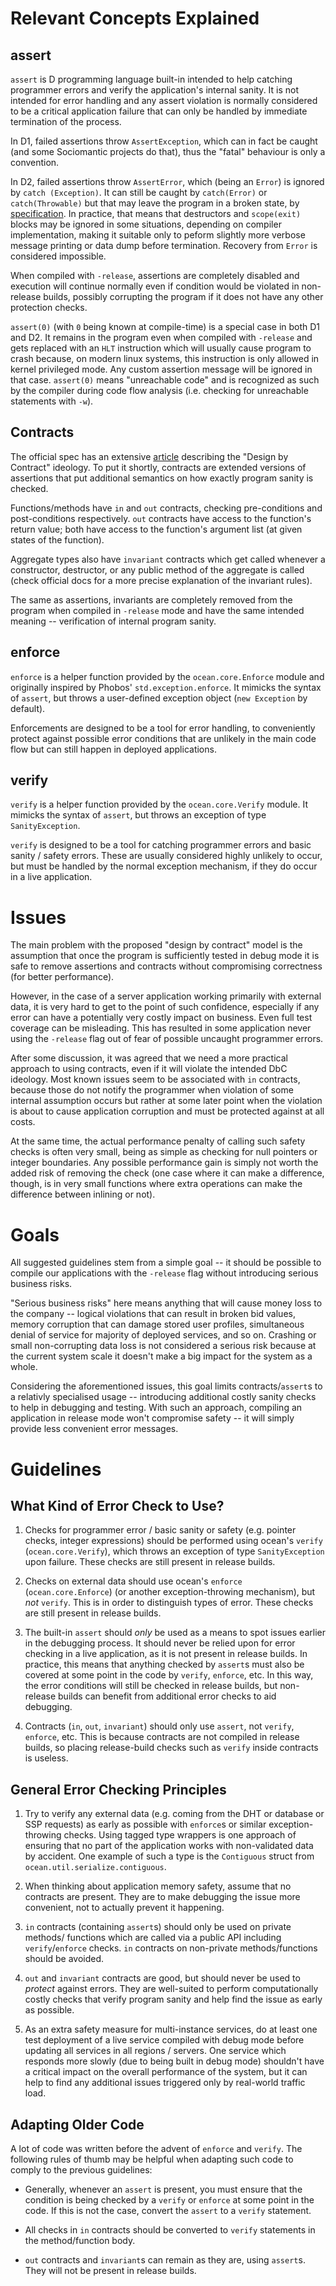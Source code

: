 Relevant Concepts Explained
===========================

assert
------

`assert` is D programming language built-in intended to help catching programmer
errors and verify the application's internal sanity. It is not intended for
error handling and any assert violation is normally considered to be a critical
application failure that can only be handled by immediate termination of the
process.

In D1, failed assertions throw `AssertException`, which can in fact be caught
(and some Sociomantic projects do that), thus the "fatal" behaviour is only a
convention.

In D2, failed assertions throw `AssertError`, which (being an `Error`) is
ignored by `catch (Exception)`. It can still be caught by `catch(Error)` or
`catch(Throwable)` but that may leave the program in a broken state, by
[specification](http://dlang.org/expression.html#AssertExpression). In practice,
that means that destructors and `scope(exit)` blocks may be ignored in some
situations, depending on compiler implementation, making it suitable only to
peform slightly more verbose message printing or data dump before termination.
Recovery from `Error` is considered impossible.

When compiled with `-release`, assertions are completely disabled and
execution will continue normally even if condition would be violated in
non-release builds, possibly corrupting the program if it does not have any
other protection checks.

`assert(0)` (with `0` being known at compile-time) is a special case in both D1
and D2.  It remains in the program even when compiled with `-release` and gets
replaced with an `HLT` instruction which will usually cause program to crash
because, on modern linux systems, this instruction is only allowed in kernel
privileged mode. Any custom assertion message will be ignored in that case.
`assert(0)` means "unreachable code" and is recognized as such by the compiler
during code flow analysis (i.e. checking for unreachable statements with `-w`).

Contracts
---------

The official spec has an extensive [article](http://dlang.org/contracts.html)
describing the "Design by Contract" ideology. To put it shortly, contracts are
extended versions of assertions that put additional semantics on how exactly
program sanity is checked.

Functions/methods have `in` and `out` contracts, checking pre-conditions and
post-conditions respectively. `out` contracts have access to the function's
return value; both have access to the function's argument list (at given states
of the function).

Aggregate types also have `invariant` contracts which get called whenever a
constructor, destructor, or any public method of the aggregate is called (check
official docs for a more precise explanation of the invariant rules).

The same as assertions, invariants are completely removed from the program when
compiled in `-release` mode and have the same intended meaning -- verification
of internal program sanity.

enforce
-------

`enforce` is a helper function provided by the `ocean.core.Enforce` module and
originally inspired by Phobos' `std.exception.enforce`. It mimicks the syntax of
`assert`, but throws a user-defined exception object (`new Exception` by
default).

Enforcements are designed to be a tool for error handling, to conveniently
protect against possible error conditions that are unlikely in the main code
flow but can still happen in deployed applications.

verify
------

`verify` is a helper function provided by the `ocean.core.Verify` module. It
mimicks the syntax of `assert`, but throws an exception of type
`SanityException`.

`verify` is designed to be a tool for catching programmer errors and basic
sanity / safety errors. These are usually considered highly unlikely to occur,
but must be handled by the normal exception mechanism, if they do occur in a
live application.

Issues
======

The main problem with the proposed "design by contract" model is the assumption
that once the program is sufficiently tested in debug mode it is safe to remove
assertions and contracts without compromising correctness (for better
performance).

However, in the case of a server application working primarily with external
data, it is very hard to get to the point of such confidence, especially if any
error can have a potentially very costly impact on business. Even full test
coverage can be misleading. This has resulted in some application never using
the `-release` flag out of fear of possible uncaught programmer errors.

After some discussion, it was agreed that we need a more practical approach to
using contracts, even if it will violate the intended DbC ideology. Most known
issues seem to be associated with `in` contracts, because those do not notify
the programmer when violation of some internal assumption occurs but rather at
some later point when the violation is about to cause application corruption and
must be protected against at all costs.

At the same time, the actual performance penalty of calling such safety checks
is often very small, being as simple as checking for null pointers or integer
boundaries. Any possible performance gain is simply not worth the added risk of
removing the check (one case where it can make a difference, though, is in very
small functions where extra operations can make the difference between inlining
or not).

Goals
=====

All suggested guidelines stem from a simple goal -- it should be possible to
compile our applications with the `-release` flag without introducing serious
business risks.

"Serious business risks" here means anything that will cause money loss to the
company -- logical violations that can result in broken bid values, memory
corruption that can damage stored user profiles, simultaneous denial of service
for majority of deployed services, and so on. Crashing or small non-corrupting
data loss is not considered a serious risk because at the current system scale
it doesn't make a big impact for the system as a whole.

Considering the aforementioned issues, this goal limits contracts/`assert`s to
a relativly specialised usage -- introducing additional costly sanity checks
to help in debugging and testing. With such an approach, compiling an
application in release mode won't compromise safety -- it will simply provide
less convenient error messages.

Guidelines
==========

What Kind of Error Check to Use?
--------------------------------

1. Checks for programmer error / basic sanity or safety (e.g. pointer checks,
integer expressions) should be performed using ocean's `verify`
(`ocean.core.Verify`), which throws an exception of type `SanityException` upon
failure. These checks are still present in release builds.

2. Checks on external data should use ocean's `enforce` (`ocean.core.Enforce`)
(or another exception-throwing mechanism), but _not_ `verify`. This is in order
to distinguish types of error. These checks are still present in release builds.

3. The built-in `assert` should _only_ be used as a means to spot issues earlier
in the debugging process. It should never be relied upon for error checking in
a live application, as it is not present in release builds. In practice, this
means that anything checked by `assert`s must also be covered at some point in
the code by `verify`, `enforce`, etc. In this way, the error conditions will
still be checked in release builds, but non-release builds can benefit from
additional error checks to aid debugging.

4. Contracts (`in`, `out`, `invariant`) should only use `assert`, not `verify`,
`enforce`, etc. This is because contracts are not compiled in release builds, so
placing release-build checks such as `verify` inside contracts is useless.

General Error Checking Principles
---------------------------------

1. Try to verify any external data (e.g. coming from the DHT or database or SSP
requests) as early as possible with `enforce`s or similar exception-throwing
checks. Using tagged type wrappers is one approach of ensuring that no part of
the application works with non-validated data by accident. One example of such a
type is the `Contiguous` struct from `ocean.util.serialize.contiguous`.

2. When thinking about application memory safety, assume that no contracts are
present. They are to make debugging the issue more convenient, not to actually
prevent it happening.

3. `in` contracts (containing `assert`s) should only be used on private methods/
functions which are called via a public API including `verify`/`enforce` checks.
`in` contracts on non-private methods/functions should be avoided.

4. `out` and `invariant` contracts are good, but should never be used to
_protect_ against errors. They are well-suited to perform computationally costly
checks that verify program sanity and help find the issue as early as possible.

5. As an extra safety measure for multi-instance services, do at least one test
deployment of a live service compiled with debug mode before updating all
services in all regions / servers. One service which responds more slowly (due
to being built in debug mode) shouldn't have a critical impact on the overall
performance of the system, but it can help to find any additional issues
triggered only by real-world traffic load.

Adapting Older Code
-------------------

A lot of code was written before the advent of `enforce` and `verify`. The
following rules of thumb may be helpful when adapting such code to comply to the
previous guidelines:

* Generally, whenever an `assert` is present, you must ensure that the condition
is being checked by a `verify` or `enforce` at some point in the code. If this
is not the case, convert the `assert` to a `verify` statement.

* All checks in `in` contracts should be converted to `verify` statements in the
method/function body.

* `out` contracts and `invariant`s can remain as they are, using `assert`s. They
will not be present in release builds.

